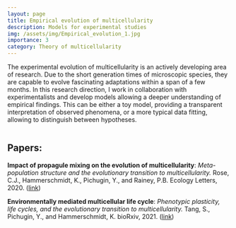 ```yaml
---
layout: page
title: Empirical evolution of multicellularity
description: Models for experimental studies
img: /assets/img/Empirical_evolution_1.jpg
importance: 3
category: Theory of multicellularity
---
```



The experimental evolution of multicellularity is an actively developing area of research. 
Due to the short generation times of microscopic species, they are capable to evolve fascinating adaptations within a span of a few months.
In this research direction, I work in collaboration with experimentalists and develop models allowing a deeper understanding of empirical findings.
This can be either a toy model, providing a transparent interpretation of observed phenomena, or a more typical data fitting, allowing to distinguish between hypotheses.

<div class="row">
    <div class="col-sm mt-3 mt-md-0">
        <img class="img-fluid rounded z-depth-1" src="{{ '/assets/img/Empirical_evolution_2.jpg' | relative_url }}" alt="" title="example image"/>
    </div>
    <div class="col-4">
    </div>
</div>
<div class="caption">
         
</div>

## Papers:

**Impact of propagule mixing on the evolution of multicellularity**: *Meta-population structure and the evolutionary transition to multicellularity.* Rose, C.J., Hammerschmidt, K., Pichugin, Y., and Rainey, P.B. Ecology Letters, 2020. ([link](https://onlinelibrary.wiley.com/doi/full/10.1111/ele.13570))

**Environmentally mediated multicellular life cycle**: *Phenotypic plasticity, life cycles, and the evolutionary transition to multicellularity.* Tang, S., Pichugin, Y., and Hammerschmidt, K. bioRxiv, 2021. ([link](https://www.biorxiv.org/content/10.1101/2021.09.29.462355v1))

